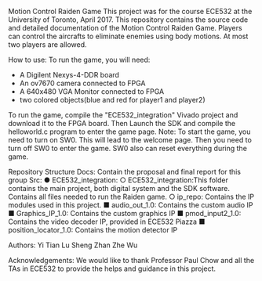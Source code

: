 Motion Control Raiden Game
This project was for the course ECE532 at the University of Toronto, April 2017. This repository contains the source code and detailed documentation of the Motion Control Raiden Game. Players can control the aircrafts to eliminate enemies using body motions. At most two players are allowed.


How to use:
To run the game, you will need:

- A Digilent Nexys-4-DDR board
- An ov7670 camera connected to FPGA
- A 640x480 VGA Monitor connected to FPGA
- two colored objects(blue and red for player1 and player2)

To run the game, compile the "ECE532_integration" Vivado project and download it to the FPGA board. Then Launch the SDK and compile the helloworld.c program to enter the game page.
Note: To start the game, you need to turn on SW0. This will lead to the welcome page. Then you need to turn off SW0 to enter the game. SW0 also can reset everything during the game.

Repository Structure
Docs: Contain the proposal and final report for this group
Src:
  ● ECE532_integration:
    ○ ECE532_integration:This folder contains the main project, both digital system and the SDK software. Contains all files needed to run the Raiden game.
    ○ ip_repo: Contains the IP modules used in this project.
       ■ audio_out_1.0: Contains the custom audio IP
       ■ Graphics_IP_1.0: Contains the custom graphics IP
       ■ pmod_input2_1.0: Contains the video decoder IP, provided in ECE532 Piazza
       ■ position_locator_1.0: Contains the motion detector IP



Authors:
Yi Tian Lu
Sheng Zhan
Zhe Wu

Acknowledgements:
We would like to thank Professor Paul Chow and all the TAs in ECE532 to provide the helps and guidance in this project.
